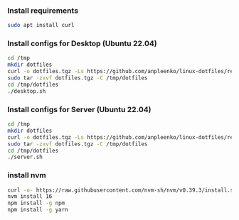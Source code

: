 ### Install requirements

```bash
sudo apt install curl
```

### Install configs for Desktop (Ubuntu 22.04)

```bash
cd /tmp
mkdir dotfiles
curl -o dotfiles.tgz -Ls https://github.com/anpleenko/linux-dotfiles/releases/download/v06-07-2023-07h-24m-36s/dotfiles.tgz
sudo tar -zxvf dotfiles.tgz -C /tmp/dotfiles
cd /tmp/dotfiles
./desktop.sh
```

### Install configs for Server (Ubuntu 22.04)

```bash
cd /tmp
mkdir dotfiles
curl -o dotfiles.tgz -Ls https://github.com/anpleenko/linux-dotfiles/releases/download/v06-07-2023-07h-24m-36s/dotfiles.tgz
sudo tar -zxvf dotfiles.tgz -C /tmp/dotfiles
cd /tmp/dotfiles
./server.sh
```

### install nvm

```bash
curl -o- https://raw.githubusercontent.com/nvm-sh/nvm/v0.39.3/install.sh | bash
nvm install 16
npm install -g npm
npm install -g yarn
```

